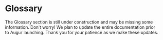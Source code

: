 Glossary
========
<aside class="notice">The Glossary section is still under construction and may be missing some information. Don't worry! We plan to update the entire documentation prior to Augur launching. Thank you for your patience as we make these updates.</aside>
<!--
this section will include subsections for all terms used and descriptions of what they are and what they do. This is to avoid repeating them same information over and over again in function descriptions in the API section. This section should be easy to navigate and easy to link to specific concepts. To that end, each concept should have its own subsection.

Goals:
  - Easy to navigate
    - every term has its own "section" for easy linking
    - alphabetical
  - Human Readable language
 -->
This section of the documentation is dedicated to terms found and used throughout the rest of documentation. Below you will find sections about terms used in Augur. The goal is to explain everything that might be confusing in an easy to understand way.

## Ask Order

An Ask Order is an [Order](#order) indicating the desire of the [Maker](#maker) to sell [Shares](#shares) of one or more [Outcomes](#outcome). This is the opposite of a [Bid Order](#bid-order).

## Bid Order

A Bid Order is an [Order](#order) indicating the desire of the [Maker](#maker) to buy [Shares](#shares) of one or more [Outcomes](#outcome). This is the opposite of an [Ask Order](#ask-order).

## Binary Market

A Binary Market is a [market](#market) with only two [outcomes](#outcome), as well as Indeterminate which is always a possible outcome. Binary markets are for yes or no questions, if you need more than a yes or no then a [Categorical](#categorical-market) or [Scalar](#scalar-market) market might fit your needs better.

## Categorical Market

A Categorical Market is a [market](#market) with more than 2 potential [outcomes](#outcome), but no more than 8. As with all markets, Indeterminate is also an outcome not included in the 8 outcome maximum. Categorical Markets are best for multiple choice type questions, which team wins a tournament or what color tie the President of the United States wears at his next press conference. If you just need a yes or no question, you will probably want to make a [Binary Market](#binary-market). If you wanted to guess the temperature in degrees on a certain day, you would probably want to use a [Scalar Market](#scalar-market) for that, as it would be very difficult to pin down 8 possibilities and it's not a yes or no question.

## Challenge

Challenge is used to describe the act of a [REP](#rep) holder posting a [Dispute Bond](#dispute-bond) to dispute or "challenge" the [Proposed Outcome](#proposed-outcome) of a [Market Awaiting Finalization](#market-awaiting-finalization) before it is [Finalized](#finalized-market).

## Child Universe

A Child Universe is a [Universe](#universe) created after a [Fork](#fork). Child Universes have a [Parent Universe](#parent-universe) which is the Universe that had the Fork happen on it. [Locked Universes](#locked-universe) always have Child Universes because a Fork causes the Universe to be locked which then causes the creation of new Universes which are considered Children of the original, and now Locked, Universe.

## Complete Set

A Complete Set is a collection of [Shares](#shares) in every [Outcome](#outcome). Complete Sets are created when the [Maker](#maker) and [Taker](#taker) of an [Order](#order) both use currency to pay for the trade, as opposed to one or both parties using Shares to complete the trade. When both parties use shares to complete a trade then a Complete Set will be formed and settled (destroyed). The cost in attoeth of a Complete Set for a particular [Market](#market) is determined by the [Number of Ticks](#number-of-ticks) for that Market. When Complete Sets are [Settled](#settlement), [Settlement Fees](#settlement-fees) are extracted from the value of the Complete Set and are paid proportionally by both parties, so if you are going to get a larger payout from Settlement you will also pay the lions share of the fees. The Settlement Fees extracted will go toward paying for the reporting system, in the form of a [Reporting fee](#reporting-fee), and paying the [Market Creator](#market-creator) their set [Creator Fee](#trading-fee) from Share Settlement.

## Creator Fee

A Creator Fee is set by the [Market Creator](#market-creator) when he or she creates a new [Market](#market). Once the Creator Fee is set, it can never be increased, only decreased. The Creator Fee must be between 0% and 50%. The Creator Fee and the [Reporting Fee](#reporting-fee) are both extracted at the same time whenever [Shares](#shares) are [Settled](#settlement). Shares can be Settled when a user amasses a [Complete Set](#complete-set) or when the Market has been [Finalized](#finalized-market) and you want to close your open [Position](#position). The Creator Fee is designed to incentivize users to make popular Markets as they stand to earn money if enough people trade on the Market. They can then recoup their market creation cost and ideally turn a profit on posting interesting Markets. The [Settlement Fees](#settlement-fees) are discussed in more details in the [Trading](#trading) section of the documentation.

## Designated Dispute Phase

The Designated Dispute Phase is a three (3) day period immediately following a [Reported](#report) [Proposed Outcome](#proposed-outcome) by an [Designated Reporter](#designated-reporter) during the [Designated Report Phase](#designated-report-phase). During this time, any [REP](#rep) holder can post a [Dispute Bond](#dispute-bond) to [Challenge](#challenge) the Proposed Outcome of the [Market](#market), which moves the Market into the next available [Reporting Window](#reporting-window) for a [Reporting Round](#reporting-round), specifically the [First Report Round](#first-report-round). If a Dispute Bond is not posted during the Designated Dispute Phase then the Market is [Finalized](#finalized-market) and the Proposed Outcome becomes the [Final Outcome](#final-outcome). The Designated Dispute Phase has identical rules to a Reporting Window's [Dispute Phase](#dispute-phase) with the one exception being that an Designated Dispute Phase is not part of a Reporting Window.

## Designated Report Phase

The Designated Report Phase is up to three (3) days in length and begins immediately following the [End Time](#end-time) of a [Market](#market). During this time the [Designated Reporter](#designated-reporter) is expected to [Report](#report) a [Proposed Outcome](#proposed-outcome) for the Market. When the Designated Reporter submits his/her/its response the Market will immediately enter an [Designated Dispute Phase](#designated-dispute-phase). If the Designated Reporter fails to Report on the Market within the Designated Report Phase then the [First Report REP Bond](#first-report-rep-bond) is lost and applied to the First Reporter's stake and the Market is moved into the next available [Reporting Window](#reporting-window) for a [Reporting Round](#reporting-round). The Designated Report Phase should not be confused with a Reporting Window's [Reporting Phase](#reporting-phase) which is longer and only concerns [Reporting Rounds](#reporting-round).

## Designated Reporter

An Designated Reporter is a single address designated to submit the [Proposed Outcome](#proposed-outcome) for a [Market](#market) during [Designated Reporting](#designated-reporting). The Designated Reporter is set by the [Market Creator](#market-creator) during Market Creation. All Markets must have a Designated Reporter.

## Designated Reporting

Designated Reporting is the first and fastest way that a [Market](#market) can be [Reported](#report) on. One address will be responsible for submitting a [Proposed Outcome](#proposed-outcome) for the Market and will have 3 days to do so after a Market's [End Time](#end-time), known as the [Designated Report Phase](#designated-report-phase). After the Report has been submit by the Designated [Reporter](#reporter) then a 3 day [Designated Dispute Phase](#designated-dispute-phase) begins where in any [REP](#rep) Holder can [Challenge](#challenge) the [Market Awaiting Finalization](#market-awaiting-finalization). If the [Dispute Bond](#dispute-bond) is posted then the Market is moved into the next [Reporting Window](#reporting-window) and will be subject to [Reporting Rounds](#reporting-round). Designated Reporting is independent of Reporting Windows.

## Dispute Bond

A Dispute Bond is a bond posted to force another round of [Reporting](#report) if a [Reporter](#reporter) feels the [Proposed Outcome](#proposed-outcome) of a [Market Awaiting Finalization](#market-awaiting-finalization) isn't accurate. If the [Market's](#market) Proposed Outcome is changed in the forced round of reporting then the poster of the dispute bond will get their money back for successfully challenging the false [Outcome](#outcome) of the Market.

## Dispute Phase

A Dispute Phase is a three (3) day window after a [Market](#market) has been [Reported](#report) on before which the [Proposed Outcome](#proposed-outcome) becomes the [Final Outcome](#final-outcome). During this 3 day period, a [REP](#rep) Holder can post a [Dispute Bond](#dispute-bond) if they would like to force another round of Reporting for the Market. The Market will be moved into the next [Reporting Window](#reporting-window). Markets in the Dispute Phase are referred to as [Markets Awaiting Finalization](#market-awaiting-finalization).

## End Time

End Time is the date and time that a [Market](#market)'s event will have come to pass and should be known. After this date and time has passed the Market will get [Reported](#report) on and [Finalized](#finalized-market).

## Fill Order

Filling an [Order](#order) is when a [Taker](#taker) provides what the [Maker](#maker) of the order is seeking in their order. If a taker only provides some of what the Maker wants then it's known as a partial fill. If the Taker provides exactly what the Maker requests then it's known as completely filling the order.

## Final Outcome

A Final Outcome is a [Proposed Outcome](#proposed-outcome) that is not [Challenged](#challenge) through a [Dispute Phase](#dispute-phase) and the [Market](#market) becomes [Finalized](#finalized-market). A Market's Final Outcome cannot be challenged or changed.

## Finalized Market

A Finalized Market is a [Market](#market) that has [Awaited Finalization](#market-awaiting-finalization) and has not been disputed, the [Proposed Outcome](#proposed-outcome) is now considered final. This market will now allow [Share](#shares) holders to [settle](#settlement) their shares with the market.

## First Report

The First Report is simply the first [Report](#report) placed on a [Market](#market). The First Report generally will come from the [Designated Reporter](#designed-reporter) for the Market, which would immediately refund the [First Report Bonds](#first-report-bonds) to the [Market Creator](#market-creator). In the event a Designated Reporter fails to Report then the Market is moved into the next available [Reporting Window](#reporting-window), along with the First Report Bonds, for it's [First Report Round](#first-report-round). The first person to submit a Report and Stake at least 0 [REP](#rep) on their Report will have the [First Report REP Bond](#first-report-rep-bond) added to their Stake and their Report transaction's GAS cost covered by the [First Report GAS Bond](#first-report-gas-bond). This provides an incentive to submit the First Report as the [First Reporter](#first-reporter) stands to gain the First Report REP Bond in REP if they Stake on the eventual [Final Outcome](#final-outcome).

## First Report Bonds

The First Report Bonds is a term used to indicate the combination of both the [First Report GAS Bond](#first-report-gas-bond) and the [First Report REP Bond](#first-report-rep-bond). Both are returned to the [Market Creator](#market-creator) in the event that the [Designated Reporter](#designated-reporter) [Reports](#report) during the [Designated Report Phase](#designated-report-phase) and both are forfeited to the [First Reporter](#first-reporter) if the Designated Reporter fails to Report during the Designated Report Phase.

## First Report GAS Bond

The First Report GAS Bond is paid for using ETH by the [Market Creator](#market-creator) during Market Creation. This Bond is completely refunded to the Market Creator as soon as the [Designated Reporter](#designated-reporter) submits a [Report](#report) during the [Designated Report Phase](#designated-report-phase). This Bond is used in the event of a Designated Reporter failing to submit a Report during the Designated Report Phase. The [Market](#market), as well as the [First Report REP Bond](#first-report-rep-bond) and this Bond, are moved into the next [Reporting Window](#reporting-window) for [Reporting Rounds](#reporting-round), starting with the [First Report Round](#first-report-round). During the First Report Round the [First Reporter](#first-reporter)'s transaction to submit the [First Report](#first-report) on this Market is paid for using the First Report GAS Bond. If the transaction costs less than the amount of the First Report GAS Bond then the remaining ETH is sent to the First Reporter.

## First Report REP Bond

The First Report REP Bond is paid for using [REP](#rep) by the [Market Creator](#market-creator) during Market Creation. The Bond is refunded to the Market Creator if the [Designated Reporter](#designed-reporter) submits a [Report](#report) during the [Designated Report Phase](#designated-report-phase). If the Designated Reporter fails to Report during the Designated Report Phase then the First Report REP Bond is applied to the stake of the First Reporter for this [Market](#market) in the [Reporting Rounds](#reporting-round) during the next available [Reporting Window](#reporting-window). This actually allows for someone to stake 0 REP for the First Report because the Bond is added to whatever you stake. This means someone without any REP has the potential to Report and if the Market is eventually [Finalized](#finalized-market) the way that person Reported then they can earn REP without having to buy it.

## First Report Round

The First Report Round is the first [Reporting Round](#reporting-round) a [Market](#market) will go through if it requires Reporting Rounds to be [Resolved](#market-resolution).

## First Reporter

The First Reporter is the person who submits the [First Report](#first-report) on a [Market](#market). Generally the First Reporter will be the [Designated Reporter](#designated-reporter), however if the Designated Reporter fails to [Report](#report) then the First Reporter will become whoever submits the First Report during the [First Report Round](#first-report-round) for this Market.

## Fork

A Fork occurs if a [Market Awaiting Finalization](#market-awaiting-finalization) from an [Last Report Round](#last-report-round) of [Reporting Rounds](#reporting-round) is [Disputed](#dispute-bond). A Fork causes Augur to create multiple [Universes](#universe) of itself. Each Universe is empty except for the [Forked Market](#forked-market). There will be a Universe created for each possible [Outcome](#outcome) of the [Market](#market), including invalid, and the Markets will be [Finalized](#finalized-market) on each Universe. [REP](#rep) holders will need to choose which Universe they want to migrate their REP tokens too. Migration is one way and final. After sixty (60) days the [Fork Period](#fork-period) ends and the Universe with the most REP migrated too it will allow traders to [Settle](#settlement) [Shares](#shares) for the [Forked Market](#forked-market) and [Reporting Fees](#reporting-fee) will be paid out to [Reporters](#reporter) for that Universe only. The original Universe that contained the Forked Market is known as the [Parent Universe](#parent-universe) and is considered [Locked](#locked-universe). All of the new Universes created are known as [Child Universes](#child-universe). Forking will result in a new REP Token contract belonging to each Child Universe spawned by the Fork.

## Fork Period

The Fork Period is a sixty (60) day period of time after a [Fork](#fork) has occurred.

## Forked Market

A Forked Market is a [Market](#market) who's [Proposed Outcome](#proposed-outcome) after a [Last Report Round](#last-report-round) is [Disputed](#dispute-bond) and causes a [Fork](#fork) to occur. A Fork will cause the creation of multiple [Universes](#universe) of Augur with the Forked Market having a different [Final Outcome](#final-outcome) in each Universe. The Universe that contained the Forked Market originally will become a [Locked Universe](#locked-universe).

## Last Report Round

The Last Report Round is the final [Reporting Round](#reporting-round) in which a [Challenge](#challenge) to the [Proposed Outcome](#proposed-outcome) during the [Dispute Phase](#dispute-phase) will result in a [Fork](#fork) instead of another Reporting Round. Unlike previous Reporting Rounds, when a [Market](#market) in the Last Report Round enters the Dispute Phase and it's Proposed Outcome is Challenged then the Market becomes a [Forked Market](#forked-market) and the [Universe](#universe) becomes a [Locked Universe](#locked-universe).

## Locked Universe

A Locked Universe is a [Universe](#universe) that had a [Fork](#fork) occur within it and no longer allows the creation of new [Markets](#markets). All Markets within a Locked Universe remain tradable, as Markets never stop being tradable, even after [Finalizing](#finalized-market). [REP](#rep) holders within a Locked Universe are given a one time and final option to migrate their REP to one of the new universes created after a Fork locks a Market. There is no time constraint to how long a REP holder is allowed to wait to choose a Universe to migrate their REP to.

## Maker

A Maker is the creator of an [Order](#order) that is placed on the [Order Book](#order-book). They escrow currency or [Shares](#shares) into their Order in order to buy or sell Shares of an [Outcome](#outcome) of a [Market](#market).

## Market

A Market is created by users of Augur for a small fee. They are used to describe an upcoming event that people would presumably be interested in wagering on. They should also provide information on how to verify the [outcome](#outcome) of the event, the more specific the better. Each Market created on the Augur network will have an automatically managed [Order Book](#order-book), which will allow users to buy and sell [Shares](#shares) of different outcomes of the Market. The [Market Creator](#market-creator) can set the [Creator Fee](#creator-fee) for the Market, which once set cannot be raised, which will determine their cut of all shares [Settled](#settlement) on the Market. The Market Creator also needs to specify a [Max Price](#maximum-display-price) and a [Min Price](#minimum-display-price) as well as the [Number of Ticks](#tick) for the Market. There are three different Market types supported by Augur, they are: [Binary](#binary-market), [Categorical](#categorical-market), and [Scalar](#scalar-market).

## Market Awaiting Finalization

Market Awaiting Finalization occurs when a [Market](#market) has been [Reported](#report) on and has a [Proposed Outcome](#proposed-outcome). Market's await finalization for a period of 3 days, which is the length of the [Dispute Phase](#dispute-phase), in which [REP](#rep) Holders are allowed to post a [Dispute Bond](#dispute-bond) to force another round of reporting for the Market Awaiting Finalization. If a Market's Proposed Outcome is not [Challenged](#challenge) for 3 days it becomes a [Finalized Market](#finalized-market) and can no longer be Challenged.

## Market Creator

A Market Creator is a user who created a [Market](#market). They are charged a small fee to make a new Market but can determine the [Creator Fee](#creator-fee) for [Settlement](#settlement) of [Shares](#shares) on that Market. Market Creators are incentivized to create popular Markets so as to generate the most amount of [Settlement Fees](#settlement-fees) for themselves. Other information a Market requires is the actual question being purposed, the type of Market, the number of [Outcomes](#outcome), [End Time](#end-time), and a [Topic](#topic).

## Market Resolution

Market Resolution is the process of [Finalizing](#finalized-market) a [Market](#market). [Designated Reporting](#designated-reporting), [Reporting Rounds](#reporting-round) and [Forks](#fork) are all examples of attempts at Market Resolution.

## Maximum Display Price

The Maximum Display Price (often seen as `maxDisplayPrice`) is the maximum price allowed for a share on a [market](#market). For [Binary](#binary-market) or [Categorical](#categorical-market) Markets this value is always 1, as in 1 ETH. [Scalar](#scalar-market) markets' Maximum Display Price would be the top end of the range set by the [Market Creator](#market-creator).

## Minimum Display Price

The Minimum Display Price (often seen as `minDisplayPrice`) is the minimum price allowed for a share on a [market](#market). For [Binary](#binary-market) or [Categorical](#categorical-market) Markets this value is always 0, as in 0 ETH. [Scalar](#scalar-market) markets' Minimum Display Price would be the bottom end of the range set by the [Market Creator](#market-creator).

## Number of Ticks

The Number of Ticks can be thought of as the number of possible prices, or [Ticks](#tick), between [Minimum Price](#minimum-display-price) and [Maximum Price](#maximum-display-price) for a [Market](#market). It's also the amount of attoeth required to purchase a single [Complete Set](#complete-set) of indivisible [Shares](#shares) for a Market. When Shares are [Settled](#settlement) then each Complete Set will yield Number of Ticks attoeth. The yield from the Complete Sets Settlement is what [Settlement Fees](#settlement-fees) are extracted from prior to paying out traders for their closed [Positions](#position). Settlement Fees are paid proportionally so that the trader set to receive more payout will have to pay more Fees. The price of an Order can be set to anywhere between 0 and the [Number of Ticks](#number-of-ticks) set for the Market.

## Open Order

An Open Order is an [Order](#order) that is currently on the [Order Book](#order-book) and has not been completely [Filled](#fill-order).

## Order

An Order can be thought of as the recorded interest of a user to execute a trade of some amount of [Shares](#shares) at a defined price point. Orders come in two types, [Bid Orders](#bid-order) and [Ask Orders](#ask-order), which indicate an attempt to buy or sell respectively. The [Maker](#maker) of the order will also need to escrow currency or shares in order to provide their half of the trade. The information stored in an Order is as follows: the type of order, the [Market](#market) the order is trading on, the [Outcome](#outcome) the order is concerned with buying or selling, the Maker's address, the price per share, the amount of shares to trade, what block number the order was created during, the amount of currency or Shares escrowed in the order by the Maker for their half of the trade.

## Order Book

The Order Book is the collection of all [Open Orders](#open-order) currently available for a [Market](#market). [Orders](#order) are placed on the order book by [Makers](#maker) and are [Filled](#fill-order) by [Takers](#taker). Orders are divided up by which type, or side, of order they are [Bid](#bid-order) or [Ask](#ask-order). Orders are further divided up by [Outcome](#outcome).

## Outcome

An outcome is a potential result of a [Market](#market)'s future event. For example, a market with a question of "Will it rain anywhere in New York City on November 1st, 2032 as reported by www.weather.com?" would have three potential [Outcomes](#outcome): Yes, No, and Invalid. Invalid would be an option if the world blew up before November 1st, 2032 and there was no New York City or www.weather.com to verify the Market's Outcome. More realistically this can happen for markets that have too vague of a question. A good example of a vague market that would most likely be voted invalid would be "Does God exist?" as no one has a definitive answer.

## Parent Universe

A Parent Universe is a [Universe](#universe) that has spawned [Child Universes](#child-universe) because a [Fork](#fork) had occurred on the Parent Universe and caused it to make new Universes. In other words, [Locked Universes](#locked-universe) are Parent Universes to the Universes created due to the Fork.

## Payout Distribution Hash

The Payout Distribution Hash is a sha3 hash of the [Payout Set](#payout-set). When a [Market](#market) is [Awaiting Finalization](#market-awaiting-finalization) it is said to have a tentative Winning Payout Distribution Hash. Once the Market is Finalized then the tentative hash becomes the Winning Payout Distribution Hash. Payout Distribution Hash's of [Forked Markets](#forked-markets) are used as identifiers for [Child Universes](#child-universe) and [Parent Universes](#parent-universe).

## Payout Set

A Payout Set, sometimes referred to as the "Payout Numerator" in contract methods, is an array with a length equal to the number of [Outcomes](#outcome) for a [Market](#market). Each value in the Array is required to be 0 or a positive number that does not exceed the [Number of Ticks](#number-of-ticks) for the Market. Further, the total sum of all the values contained within the Payout Set array should be equaled to the Number of Ticks for the Market. A quick example, on a [Binary Market](#binary-market) with 1000 [Ticks](#tick), if we wanted to submit a [Report](#report) that stakes [REP](#rep) on Outcome `0`, we would submit a Payout Set that looks like this `[1000, 0]`. Payout Sets are a breakdown of how Markets should payout, or the Payout Distribution, when [Finalized](#finalized-market), so in the above example, only shares of Outcome `0` will payout on the Finalized Market. Valid Payout Sets are hashed using sha3, and becomes a [Payout Distribution Hash](#payout-distribution-hash).

## Position

A Position is the amount of [Shares](#share) that is owned (a long position) or borrowed and then sold (a short position) by an individual. A position can be profitable or unprofitable, depending on [Market](#market) movements. Positions can be Open or Closed. An Open Position simply means you currently own the shares, where as a closed position means you have now redeemed your shares and have cashed out for currency. Closing a short positions means you are buying the Shares of the [Outcome](#outcome) you are short on, where as closing a long position means selling the Shares you own.

## Proposed Outcome

The Proposed Outcome is the currently reported [Outcome](#outcome) for a [Market](#market) that is [Awaiting Finalization](#market-awaiting-finalization). In other words, it's the outcome [Reporters](#reporters) have staked their [REP](#rep) on to indicate that it is the correct Outcome of the Market. If a Market isn't [Challenged](#challenge) while Awaiting Finalization by a REP holder posting a [Dispute Bond](#dispute-bond) then the Market will become [Finalized](#finalized-market) and the Prosed Outcome will become a [Final Outcome](#final-outcome).

## REP

REP, also known as Reputation, Reputation Tokens, or REP Tokens, is the currency used by the Augur Decentralized Oracle System. REP is used to stake on a [Report](#report) on the [Outcome](#outcome) of a [Market](#market), Pay the [First Report REP Bond](#first-report-rep-bond) in order to create a Market, and to purchase a [Dispute Bond](#dispute-bond) to [Challenge](#challenge) the [Proposed Outcome](#proposed-outcome) of a [Market Awaiting Finalization](#market-awaiting-finalization). During the [Reporting Phase](#reporting-phase) of a [Reporting Window](#reporting-window) is where most REP holders will be using their REP to Report. You will be asked to stake REP on an Outcome based on how confident you are in that Outcome being the result of the Market. The Markets you will see during a Reporting Window are all past their [End Time](#end-time) and the Outcome should be determinable. If the outcome is not determinable you can Report it as Invalid. The more REP you stake, the larger the share of the [Reporting Fees](#reporting-fee) you will receive if you Report with the consensus. The two bonds purchased by REP, Dispute Bonds and the First Report REP Bond, are both fully refunded to the bond placer if things go smoothly. So the [Market Creator](#market-creator) immediately gets their REP bond back if the [Designated Reporter](#designated-reporter) does Report during the [Designated Report Phase](#designated-report-phase). Dispute Bonds are refunded to the Dispute Bond Owner if the Market's Proposed Outcome is changed from the one Challenged.

## Report

A Report, or Reporting, is the staking of [REP](#rep) on the [Outcome](#outcome) of a [Market](#market) that's passed its [End Time](#end-time) by a [Reporter](#reporter). The staking of REP is the act of Reporting. Reporting as a term can be used to describe the act of submitting a report for a single market or a number of markets. Reporting takes place during a [Reporting Window](#reporting-window). For a detailed breakdown of the Reporting System in Augur, see the [Reporting Section](#reporting).

## Reporter

A Reporter is a [REP](#rep) holder who
Stakes REP on the [Outcome](#outcome) of a [Market](#market) who's [End Time](#end-time) has come to pass and is [Awaiting Finalization](#market-awaiting-finalization). A [Designated Reporter](#designated-reporter) is assigned by the [Market Creator](#market-creator) during Market Creation for [Designated Reporting](#designated-reporting). REP holders will need to wait for a Market to enter a [Reporting Round](#reporting-round) of a [Reporting Window](#reporting-window) in order to [Report](#report) on the Outcome of the Market. Reporters are expected to Report accurately as the Market's event should have come to pass and the result should be known. To incentivize this, reporters who stake on the non [Final Outcome](#final-outcome) will lose their stake to the Reporters who did correctly Stake their REP on the Final Outcome.

## Reporting Fee

The Reporting Fee is used to help pay for Augur's Decentralized Oracle System. When [Shares](#shares) are [Settled](#settlement) (aka destroyed), before paying out to the share holders Augur will extract the [Settlement Fees](#settlement-fees), which includes the [Creator Fee](#creator-fee) and the Reporting Fee. The Reporting Fee is sent to the [Reporting Window](#reporting-window) that contains the [Market](#market) being traded on, and are later used to pay [REP](#rep) holders for [Reporting](#report) on the [Outcome](#outcome) of Markets.

## Reporting Period

The Reporting Period is combined time of the [Reporting Phase](#reporting-phase) and [Dispute Phase](#dispute-phase) of a [Reporting Window](#reporting-window). In other words, it's a term used to describe the total duration of a Reporting Window.

## Reporting Phase

The Reporting Phase occurs in the first twenty seven (27) days of a [Reporting Window]. During this phase, [Markets](#market) in [Reporting Rounds](#reporting-round) are [Reported](#report) on by [Reporters](#reporter). Following a Reporting Phase the Market should receive a Report to set a [Proposed Outcome](#proposed-outcome) and be moved into a [Dispute Phase](#dispute-phase) during which the Market is considered to be [Awaiting Finalization](#market-awaiting-finalization).

## Reporting Round

Reporting Rounds take place in a [Reporting Window](#reporting-window) during which [REP](#rep) holders Stake REP on the [Outcome](#outcome) of [Markets](#market) currently in a Reporting Round. Markets enter Reporting Rounds if the [Designated Reporter](#designated-reporter) fails to [Report](#report) during the [Designated Report Phase](#designated-report-phase) or if the Designated Reporter's [Proposed Outcome](#proposed-outcome) is [Challenged](#challenge) during the [Designated Dispute Phase](#designated-dispute-phase). Markets start in the [First Report Round](#first-report-round) which incentivizes a [First Report](#first-report) if the Market hasn't received a Report from the Designated Reporter but otherwise acts like any other Reporting Round. Reporting Rounds last the entirety of a Reporting Window and if the Market's Proposed Outcome is Challenged during the [Dispute Phase](#dispute-phase) of the Reporting Window, it is moved up to the next level of Reporting Rounds until eventually reaching the [Last Report Round](#last-report-round). A Challenge of the Proposed Outcome following a Last Report Round will cause a [Fork](#fork) to occur.

## Reporting Window

The Reporting Window is a period of 30 days in which [Markets](#markets) that have passed their [End Time](#end-time) are expected to be [Reported](#report) on by [Reporters](#reporter). Reporting Windows last for thirty (30) days and consist of two (2) phases, the [Reporting Phase](#reporting-phase) and the [Dispute Phase](#dispute-phase). The combined duration of the Reporting Phase and the Dispute Phase is known as the [Reporting Period](#reporting-period). The Reporting Phase lasts twenty seven (27) days in which Markets in a [Reporting Round](#reporting-round) are Reported on. The Dispute Phase lasts three (3) days and during this time any [REP](#rep) holder is allowed to post a [Dispute Bond](#dispute-bond) to [Challenge](#challenge) the [Proposed Outcome](#proposed-outcome) of the [Market Awaiting Finalization](#market-awaiting-finalization). Reporting Windows are occasionally referred to as "Reporting Cycles" or "Reporting Periods" as those were legacy terms for a Reporting Window during development of Augur.

## Scalar Market

A Scalar Market is a [Market](#market) with a range for potential [outcomes](#outcome). A scalar market example might be "According to www.weather.com, what will the temperature in Fahrenheit be at SFO on January 3rd, 2062 at 1:00pm?". In this example market, we might set the [minDisplayPrice](#minimum-display-price) of the market to -50 and the [maxDisplayPrice](#maximum-display-price) to 150. This would allow for the market to [Settle](#settlement) on any number between the two. Sometimes you don't need a range of potential outcomes, only a simple yes/no or a small number of choices, in these cases you would want to use a [Binary](#binary-market) or [Categorical](#categorical-market) Market respectively.

## Settlement

Settlement is something that happens one of two ways. The first is when a trader who holds [Shares](#shares) would like to cash out of their [Position](#position) on a [Finalized Market](#finalized-market). The other is the collection of a [Complete Set](#complete-set) which can happen before a Market Finalizes. The [Settlement Fees](#settlement-fees), which includes both the [Creator Fee](#creator-fee) and the [Reporting Fee](#reporting-fee), are only extracted during settlement.

## Settlement Fees

Settlement Fees are fees extracted when a [Complete Set](#complete-set) is [Settled](#settlement). It's the combination of the [Creator Fee](#creator-fee) and the [Reporting Fee](#reporting-fee).

## Shares

A Share is the ownership of a portion of a [Market's](#market) [Outcome's](#outcome) value. A [Complete Set](#complete-set) of Shares are created when both the [Maker](#maker) and [Taker](#taker) of an [Order](#order) send currency to the market to complete an [Order](#order). Shares are settled (destroyed) when a Complete Set is sold back to the market.

## Stake Token

A Stake Token is used to represent the amount of Staked [REP](#rep) a [Reporter](#reporter) has on an [Outcome](#outcome) for their [Report](#report). Stake Tokens have a 1:1 cost ratio to REP, so 100 attoREP would buy you 100 attoStakeTokens.

## Taker

A Taker is someone who partially or fully [Fills](#fill-order) an [Open Order](#open-order) on the [Order Book](#order-book). Takers send currency or [Shares](#shares) to fill the Open Order and complete their half of the trade described in the [Order](#order).

## Tick

A Tick is the smallest recognized amount by which a price of a security or future may fluctuate. Ticks are each individually a potential price point for a [Share](#shares) of an [Outcome](#outcome) for a [Market](#market) between its [Minimum Price](#minimum-display-price) and [Maximum Price](#maximum-display-price). When a [Market Creator](#market-creator) creates a new Market they are asked to enter the [Number of Ticks](#number-of-ticks) for the Market. This number represents how much attoeth a [Complete Set](#complete-set) of Shares will cost to buy for this Market. A [Scalar Market](#scalar-market) with a Minimum Price of -10 and a Maximum Price of 30 could have a number of ticks set to 4000. This would mean that to purchase a Complete Set for this Market, you would need to spend 4000 attoeth. The [Settlement](#settlement) of a Complete Set of Shares will yield 4000 attoeth, which [Settlement Fees](#settlement-fees) are then extracted from prior to payout. It also indicates that there are 4000 valid price points between -10 and 30 in this Market, which means an [Order](#order) with a price of 1.24 or 20.5 is valid for this Market, but a price of 5.725 would be invalid.

## Topic

A Topic is a keyword used to categorize [markets](#market). All markets must have a topic, and are optionally allowed up to two sub-topics to further categorize the Market. An example Market for "Will the New York Giants win Super Bowl 100?" might have a Topic of "Sports" and sub-topics of "American Football" and "NFL". The Topics are set by the [Market Creator](#market-creator) when a new market is made and cannot be changed.

## Universe

A Universe is a version of Augur. All [Markets](#market) created on Augur belong to a Universe. Augur will launch with only one Universe, but more can be created in the rare event of a [Fork](#fork). The Universe in which a Fork occurs will become a [Locked Universe](#locked-universe) and new Universes will be created, one for each [Outcome](#outcome) of the [Forked Market](#forked-market). After a Fork, [REP](#rep) holders can choose to migrate their REP to one of the new Universes created. They don't have to migrate, but Locked Universes do not allow the creation of new Markets, and therefor there will be no Markets to [Report](#report) on in the future and no fees to earn from Reporting. All Universes of Augur are equally valid, even after a Fork has been resolved, and can continue to operate after the [Fork Period](#fork-period) ends. Universes contain only the Forked Market with a [Final Outcome](#final-outcome) set to one of the possible outcomes, with a Universe created for each possibility, and no other Markets to begin with.

## Validity Bond

The Validity Bond is paid by the [Market Creator](#market-creator) during Market Creation. The bond is paid in ETH and is refunded to the Market Creator if the [Final Outcome](#final-outcome) of the [Market](#market) is not invalid.
